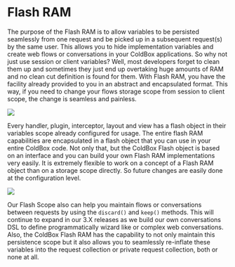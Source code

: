 # Flash RAM

The purpose of the Flash RAM is to allow variables to be persisted seamlessly from one request and be picked up in a subsequent request\(s\) by the same user. This allows you to hide implementation variables and create web flows or conversations in your ColdBox applications. So why not just use session or client variables? Well, most developers forget to clean them up and sometimes they just end up overtaking huge amounts of RAM and no clean cut definition is found for them. With Flash RAM, you have the facility already provided to you in an abstract and encapsulated format. This way, if you need to change your flows storage scope from session to client scope, the change is seamless and painless.

![](https://raw.githubusercontent.com/ortus-docs/coldbox-docs/master/full/images/FlashRAMSequence.jpg)

Every handler, plugin, interceptor, layout and view has a flash object in their variables scope already configured for usage. The entire flash RAM capabilities are encapsulated in a flash object that you can use in your entire ColdBox code. Not only that, but the ColdBox Flash object is based on an interface and you can build your own Flash RAM implementations very easily. It is extremely flexible to work on a concept of a Flash RAM object than on a storage scope directly. So future changes are easily done at the configuration level.

![](https://raw.githubusercontent.com/ortus-docs/coldbox-docs/master/full/images/ColdBoxMajorClasses.jpg)

Our Flash Scope also can help you maintain flows or conversations between requests by using the `discard()` and `keep()` methods. This will continue to expand in our 3.X releases as we build our own conversations DSL to define programmatically wizard like or complex web conversations. Also, the ColdBox Flash RAM has the capability to not only maintain this persistence scope but it also allows you to seamlessly re-inflate these variables into the request collection or private request collection, both or none at all.

